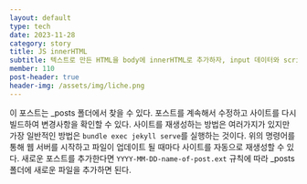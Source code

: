 ```yaml
---
layout: default
type: tech
date: 2023-11-28
category: story
title: JS innerHTML
subtitle: 텍스트로 만든 HTML을 body에 innerHTML로 추가하자, input 데이터와 script가 모조리 날아갔다!
member: 110
post-header: true
header-img: /assets/img/liche.png
---
```


이 포스트는 \_posts 폴더에서 찾을 수 있다.
포스트를 계속해서 수정하고 사이트를 다시 빌드하여 변경사항을 확인할 수 있다.
사이트를 재생성하는 방법은 여러가지가 있지만 가장 일반적인 방법은 `bundle exec jekyll serve`를 실행하는 것이다.
위의 명령어를 통해 웹 서버를 시작하고 파일이 업데이트 될 때마다 사이트를 자동으로 재생성할 수 있다.
새로운 포스트를 추가한다면 `YYYY-MM-DD-name-of-post.ext` 규칙에 따라 \_posts 폴더에 새로운 파일을 추가하면 된다.
